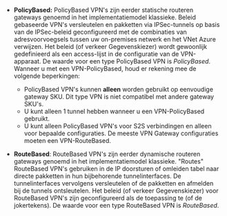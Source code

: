- **PolicyBased:** PolicyBased VPN's zijn eerder statische routeren gateways genoemd in het implementatiemodel klassieke. Beleid gebaseerde VPN's versleutelen en pakketten via IPSec-tunnels op basis van de IPSec-beleid geconfigureerd met de combinaties van adresvoorvoegsels tussen uw on-premises netwerk en het VNet Azure verwijzen. Het beleid (of verkeer Gegevenskiezer) wordt gewoonlijk gedefinieerd als een access-lijst in de configuratie van de VPN-apparaat. De waarde voor een type PolicyBased VPN is *PolicyBased*. Wanneer u met een VPN-PolicyBased, houd er rekening mee de volgende beperkingen:

    - PolicyBased VPN's kunnen **alleen** worden gebruikt op eenvoudige gateway SKU. Dit type VPN is niet compatibel met andere gateway SKU's.
    - U kunt alleen 1 tunnel hebben wanneer u een VPN-PolicyBased gebruikt.
    - U kunt alleen PolicyBased VPN's voor S2S verbindingen en alleen voor bepaalde configuraties. De meeste VPN Gateway configuraties moeten een VPN-RouteBased.

- **RouteBased**: RouteBased VPN's zijn eerder dynamische routeren gateways genoemd in het implementatiemodel klassieke. "Routes" RouteBased VPN's gebruiken in de IP doorsturen of omleiden tabel naar directe pakketten in hun bijbehorende tunnelinterfaces. De tunnelinterfaces vervolgens versleutelen of de pakketten en afmelden bij de tunnels ontsleutelen. Het beleid (of verkeer Gegevenskiezer) voor RouteBased VPN's zijn geconfigureerd als de toepassing te (of de jokertekens). De waarde voor een type RouteBased VPN is *RouteBased*.